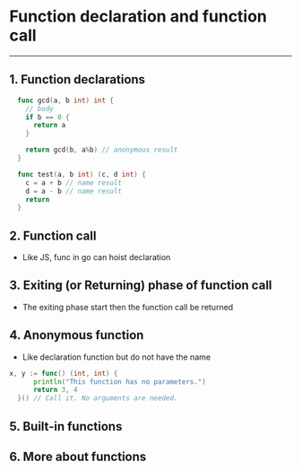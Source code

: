 # Function declaration and function call
---

## 1. Function declarations
```go
  func gcd(a, b int) int {
    // body
    if b == 0 {
      return a
    }

    return gcd(b, a%b) // anonymous result
  }

  func test(a, b int) (c, d int) {
    c = a + b // name result
    d = a - b // name result
    return
  }
```

## 2. Function call
  - Like JS, func in go can hoist declaration

## 3. Exiting (or Returning) phase of function call
  - The exiting phase start then the function call be returned

## 4. Anonymous function
  - Like declaration function but do not have the name
  ```go
  x, y := func() (int, int) {
		println("This function has no parameters.")
		return 3, 4
	}() // Call it. No arguments are needed.
```
## 5. Built-in functions

## 6. More about functions


